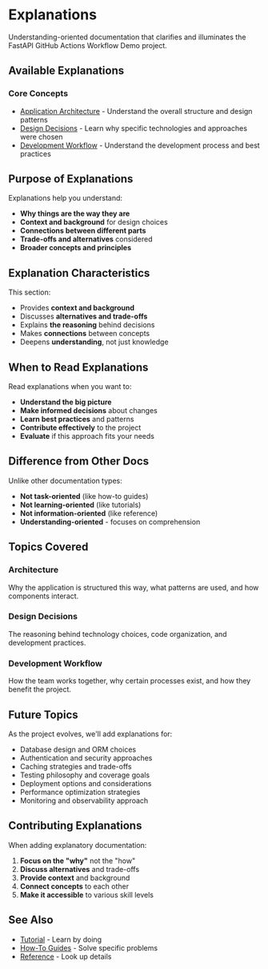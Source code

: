 # Explanations

Understanding-oriented documentation that clarifies and illuminates the FastAPI GitHub Actions Workflow Demo project.

## Available Explanations

### Core Concepts

- [Application Architecture](architecture.md) - Understand the overall structure and design patterns
- [Design Decisions](design-decisions.md) - Learn why specific technologies and approaches were chosen
- [Development Workflow](workflow.md) - Understand the development process and best practices

## Purpose of Explanations

Explanations help you understand:

- **Why things are the way they are**
- **Context and background** for design choices
- **Connections between different parts**
- **Trade-offs and alternatives** considered
- **Broader concepts and principles**

## Explanation Characteristics

This section:

- Provides **context and background**
- Discusses **alternatives and trade-offs**
- Explains **the reasoning** behind decisions
- Makes **connections** between concepts
- Deepens **understanding**, not just knowledge

## When to Read Explanations

Read explanations when you want to:

- **Understand the big picture**
- **Make informed decisions** about changes
- **Learn best practices** and patterns
- **Contribute effectively** to the project
- **Evaluate** if this approach fits your needs

## Difference from Other Docs

Unlike other documentation types:

- **Not task-oriented** (like how-to guides)
- **Not learning-oriented** (like tutorials)
- **Not information-oriented** (like reference)
- **Understanding-oriented** - focuses on comprehension

## Topics Covered

### Architecture
Why the application is structured this way, what patterns are used, and how components interact.

### Design Decisions
The reasoning behind technology choices, code organization, and development practices.

### Development Workflow
How the team works together, why certain processes exist, and how they benefit the project.

## Future Topics

As the project evolves, we'll add explanations for:

- Database design and ORM choices
- Authentication and security approaches
- Caching strategies and trade-offs
- Testing philosophy and coverage goals
- Deployment options and considerations
- Performance optimization strategies
- Monitoring and observability approach

## Contributing Explanations

When adding explanatory documentation:

1. **Focus on the "why"** not the "how"
2. **Discuss alternatives** and trade-offs
3. **Provide context** and background
4. **Connect concepts** to each other
5. **Make it accessible** to various skill levels

## See Also

- [Tutorial](../tutorial.md) - Learn by doing
- [How-To Guides](../how-to/) - Solve specific problems
- [Reference](../reference/) - Look up details
